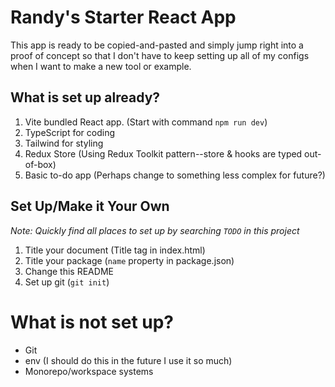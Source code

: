 # Randy's Starter React App

This app is ready to be copied-and-pasted and simply jump right into a proof of concept so that I don't have to keep setting up all of my configs when I want to make a new tool or example.

## What is set up already?

1. Vite bundled React app. (Start with command `npm run dev`)
2. TypeScript for coding
3. Tailwind for styling
4. Redux Store (Using Redux Toolkit pattern--store & hooks are typed out-of-box)
5. Basic to-do app (Perhaps change to something less complex for future?)

## Set Up/Make it Your Own

_Note: Quickly find all places to set up by searching `TODO` in this project_

1. Title your document (Title tag in index.html)
2. Title your package (`name` property in package.json)
3. Change this README
4. Set up git (`git init`)

# What is not set up?

- Git
- env (I should do this in the future I use it so much)
- Monorepo/workspace systems
